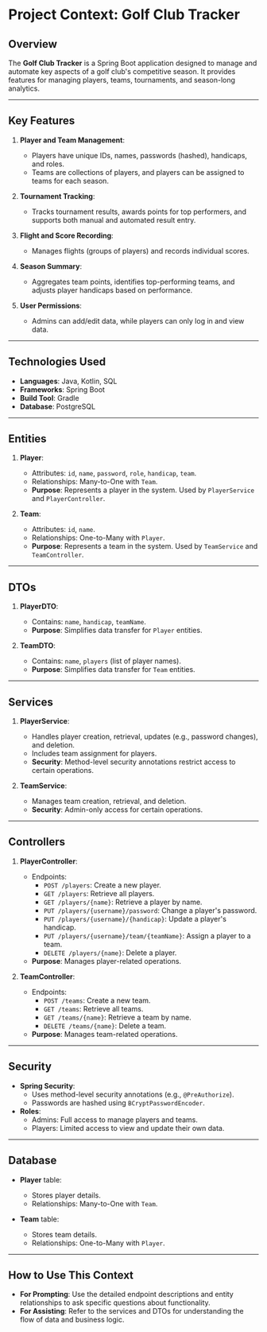 # Project Context: Golf Club Tracker

## Overview
The **Golf Club Tracker** is a Spring Boot application designed to manage and automate key aspects of a golf club's competitive season. It provides features for managing players, teams, tournaments, and season-long analytics.

---

## Key Features
1. **Player and Team Management**:
   - Players have unique IDs, names, passwords (hashed), handicaps, and roles.
   - Teams are collections of players, and players can be assigned to teams for each season.

2. **Tournament Tracking**:
   - Tracks tournament results, awards points for top performers, and supports both manual and automated result entry.

3. **Flight and Score Recording**:
   - Manages flights (groups of players) and records individual scores.

4. **Season Summary**:
   - Aggregates team points, identifies top-performing teams, and adjusts player handicaps based on performance.

5. **User Permissions**:
   - Admins can add/edit data, while players can only log in and view data.

---

## Technologies Used
- **Languages**: Java, Kotlin, SQL
- **Frameworks**: Spring Boot
- **Build Tool**: Gradle
- **Database**: PostgreSQL

---

## Entities
1. **Player**:
   - Attributes: `id`, `name`, `password`, `role`, `handicap`, `team`.
   - Relationships: Many-to-One with `Team`.
   - **Purpose**: Represents a player in the system. Used by `PlayerService` and `PlayerController`.

2. **Team**:
   - Attributes: `id`, `name`.
   - Relationships: One-to-Many with `Player`.
   - **Purpose**: Represents a team in the system. Used by `TeamService` and `TeamController`.

---

## DTOs
1. **PlayerDTO**:
   - Contains: `name`, `handicap`, `teamName`.
   - **Purpose**: Simplifies data transfer for `Player` entities.

2. **TeamDTO**:
   - Contains: `name`, `players` (list of player names).
   - **Purpose**: Simplifies data transfer for `Team` entities.

---

## Services
1. **PlayerService**:
   - Handles player creation, retrieval, updates (e.g., password changes), and deletion.
   - Includes team assignment for players.
   - **Security**: Method-level security annotations restrict access to certain operations.

2. **TeamService**:
   - Manages team creation, retrieval, and deletion.
   - **Security**: Admin-only access for certain operations.

---

## Controllers
1. **PlayerController**:
   - Endpoints:
      - `POST /players`: Create a new player.
      - `GET /players`: Retrieve all players.
      - `GET /players/{name}`: Retrieve a player by name.
      - `PUT /players/{username}/password`: Change a player's password.
      - `PUT /players/{username}/{handicap}`: Update a player's handicap.
      - `PUT /players/{username}/team/{teamName}`: Assign a player to a team.
      - `DELETE /players/{name}`: Delete a player.
   - **Purpose**: Manages player-related operations.

2. **TeamController**:
   - Endpoints:
      - `POST /teams`: Create a new team.
      - `GET /teams`: Retrieve all teams.
      - `GET /teams/{name}`: Retrieve a team by name.
      - `DELETE /teams/{name}`: Delete a team.
   - **Purpose**: Manages team-related operations.

---

## Security
- **Spring Security**:
   - Uses method-level security annotations (e.g., `@PreAuthorize`).
   - Passwords are hashed using `BCryptPasswordEncoder`.
- **Roles**:
   - Admins: Full access to manage players and teams.
   - Players: Limited access to view and update their own data.

---

## Database
- **Player** table:
   - Stores player details.
   - Relationships: Many-to-One with `Team`.

- **Team** table:
   - Stores team details.
   - Relationships: One-to-Many with `Player`.

---

## How to Use This Context
- **For Prompting**: Use the detailed endpoint descriptions and entity relationships to ask specific questions about functionality.
- **For Assisting**: Refer to the services and DTOs for understanding the flow of data and business logic.